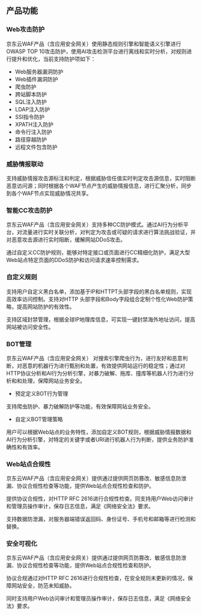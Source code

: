 ## 产品功能

### Web攻击防护

京东云WAF产品（含应用安全网关）使用静态规则引擎和智能语义引擎进行OWASP TOP 10攻击防护，使用AI攻击检测平台进行离线和实时分析，对规则进行提升和优化，当前支持防护项如下：

- Web服务器漏洞防护
- Web插件漏洞防护
- 爬虫防护
- 跨站脚本防护
- SQL注入防护
- LDAP注入防护
- SSI指令防护
- XPATH注入防护
- 命令行注入防护
- 路径穿越防护
- 远程文件包含防护

### 威胁情报联动

支持威胁情报攻击源标注和判定，根据威胁信任值实时判定攻击源信息，实时阻断恶意访问源；同时根据各个WAF节点产生的威胁情报信息，进行汇聚分析，同步到各个WAF节点实现威胁情况共享。

### 智能CC攻击防护

京东云WAF产品（含应用安全网关）支持多种CC防护模式。通过AI行为分析平台，对流量进行实时关联分析，对判定为攻击或可疑的请求进行算法挑战验证，并对恶意攻击源进行实时阻断，缓解网站DDoS攻击。

通过自定义CC防护规则，能够对特定接口或页面进行CC精细化防护，满足大型Web站点特定页面的DDoS防护和访问请求速率控制需求。

### 自定义规则

支持用户自定义黑白名单，添加基于IP和HTTPT头部字段的黑白名单规则，实现高效率访问控制。支持对HTTP 头部字段和Body字段组合定制个性化Web防护策略，提高网站防护的有效性。

支持区域封禁管理，根据全球IP地理库信息，可实现一键封禁海外地址访问，提高网站被访问安全性。

### BOT管理

京东云WAF产品（含应用安全网关） 对搜索引擎爬虫行为，进行友好和恶意判断，对恶意的机器行为进行甄别和处置，有效提供网站运行的稳定性；通过对HTTP协议分析和AI行为分析引擎，对暴力破解、拖库、撞库等机器人行为进行分析和和处理，保障网站业务安全。

- 预定定义BOT行为管理

支持爬虫防护、暴力破解防护等功能，有效保障网站业务安全。

- 自定义BOT管理策略

用户可以根据Web站点的业务特性，添加自定义BOT规则，根据威胁情报数据和AI行为分析引擎，对特定的关键字或者URI进行机器人行为判断，提供业务防护准确性和有效率。

### Web站点合规性

京东云WAF产品（含应用安全网关）提供通过提供网页防篡改、敏感信息防泄漏、协议合规性检查等功能，提供Web站点合规性检查和防护。

提供协议合规性，对HTTP RFC 2616进行合规性检查。同支持用户Web访问审计和管理员操作审计，保存日志信息，满足《网络安全法》要求。

支持数据防泄漏，对服务器端错误返回码、身份证号、手机号和邮箱等进行检测和替换。

### 安全可视化

京东云WAF产品（含应用安全网关）提供通过提供网页防篡改、敏感信息防泄漏、协议合规性检查等功能，提供Web站点合规性检查和防护。

协议合规通过对HTTP RFC 2616进行合规性检查，在安全规则未更新的情况，保障网站安全，防范未知威胁。

同时支持用户Web访问审计和管理员操作审计，保存日志信息，满足《网络安全法》要求。
